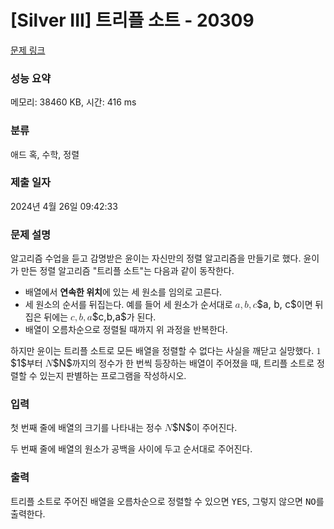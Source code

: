 # [Silver III] 트리플 소트 - 20309 

[문제 링크](https://www.acmicpc.net/problem/20309) 

### 성능 요약

메모리: 38460 KB, 시간: 416 ms

### 분류

애드 혹, 수학, 정렬

### 제출 일자

2024년 4월 26일 09:42:33

### 문제 설명

<p>알고리즘 수업을 듣고 감명받은 윤이는 자신만의 정렬 알고리즘을 만들기로 했다. 윤이가 만든 정렬 알고리즘 "트리플 소트"는 다음과 같이 동작한다.</p>

<ul>
	<li>배열에서 <strong>연속한 위치</strong>에 있는 세 원소를 임의로 고른다.</li>
	<li>세 원소의 순서를 뒤집는다. 예를 들어 세 원소가 순서대로 <mjx-container class="MathJax" jax="CHTML" style="font-size: 109%; position: relative;"><mjx-math class="MJX-TEX" aria-hidden="true"><mjx-mi class="mjx-i"><mjx-c class="mjx-c1D44E TEX-I"></mjx-c></mjx-mi><mjx-mo class="mjx-n"><mjx-c class="mjx-c2C"></mjx-c></mjx-mo><mjx-mi class="mjx-i" space="2"><mjx-c class="mjx-c1D44F TEX-I"></mjx-c></mjx-mi><mjx-mo class="mjx-n"><mjx-c class="mjx-c2C"></mjx-c></mjx-mo><mjx-mi class="mjx-i" space="2"><mjx-c class="mjx-c1D450 TEX-I"></mjx-c></mjx-mi></mjx-math><mjx-assistive-mml unselectable="on" display="inline"><math xmlns="http://www.w3.org/1998/Math/MathML"><mi>a</mi><mo>,</mo><mi>b</mi><mo>,</mo><mi>c</mi></math></mjx-assistive-mml><span aria-hidden="true" class="no-mathjax mjx-copytext">$a, b, c$</span></mjx-container>이면 뒤집은 뒤에는 <mjx-container class="MathJax" jax="CHTML" style="font-size: 109%; position: relative;"><mjx-math class="MJX-TEX" aria-hidden="true"><mjx-mi class="mjx-i"><mjx-c class="mjx-c1D450 TEX-I"></mjx-c></mjx-mi><mjx-mo class="mjx-n"><mjx-c class="mjx-c2C"></mjx-c></mjx-mo><mjx-mi class="mjx-i" space="2"><mjx-c class="mjx-c1D44F TEX-I"></mjx-c></mjx-mi><mjx-mo class="mjx-n"><mjx-c class="mjx-c2C"></mjx-c></mjx-mo><mjx-mi class="mjx-i" space="2"><mjx-c class="mjx-c1D44E TEX-I"></mjx-c></mjx-mi></mjx-math><mjx-assistive-mml unselectable="on" display="inline"><math xmlns="http://www.w3.org/1998/Math/MathML"><mi>c</mi><mo>,</mo><mi>b</mi><mo>,</mo><mi>a</mi></math></mjx-assistive-mml><span aria-hidden="true" class="no-mathjax mjx-copytext">$c,b,a$</span></mjx-container>가 된다.</li>
	<li>배열이 오름차순으로 정렬될 때까지 위 과정을 반복한다.</li>
</ul>

<p>하지만 윤이는 트리플 소트로 모든 배열을 정렬할 수 없다는 사실을 깨닫고 실망했다. <mjx-container class="MathJax" jax="CHTML" style="font-size: 109%; position: relative;"><mjx-math class="MJX-TEX" aria-hidden="true"><mjx-mn class="mjx-n"><mjx-c class="mjx-c31"></mjx-c></mjx-mn></mjx-math><mjx-assistive-mml unselectable="on" display="inline"><math xmlns="http://www.w3.org/1998/Math/MathML"><mn>1</mn></math></mjx-assistive-mml><span aria-hidden="true" class="no-mathjax mjx-copytext">$1$</span></mjx-container>부터 <mjx-container class="MathJax" jax="CHTML" style="font-size: 109%; position: relative;"><mjx-math class="MJX-TEX" aria-hidden="true"><mjx-mi class="mjx-i"><mjx-c class="mjx-c1D441 TEX-I"></mjx-c></mjx-mi></mjx-math><mjx-assistive-mml unselectable="on" display="inline"><math xmlns="http://www.w3.org/1998/Math/MathML"><mi>N</mi></math></mjx-assistive-mml><span aria-hidden="true" class="no-mathjax mjx-copytext">$N$</span></mjx-container>까지의 정수가 한 번씩 등장하는 배열이 주어졌을 때, 트리플 소트로 정렬할 수 있는지 판별하는 프로그램을 작성하시오.</p>

### 입력 

 <p>첫 번째 줄에 배열의 크기를 나타내는 정수 <mjx-container class="MathJax" jax="CHTML" style="font-size: 109%; position: relative;"><mjx-math class="MJX-TEX" aria-hidden="true"><mjx-mi class="mjx-i"><mjx-c class="mjx-c1D441 TEX-I"></mjx-c></mjx-mi></mjx-math><mjx-assistive-mml unselectable="on" display="inline"><math xmlns="http://www.w3.org/1998/Math/MathML"><mi>N</mi></math></mjx-assistive-mml><span aria-hidden="true" class="no-mathjax mjx-copytext">$N$</span></mjx-container>이 주어진다.</p>

<p>두 번째 줄에 배열의 원소가 공백을 사이에 두고 순서대로 주어진다.</p>

### 출력 

 <p>트리플 소트로 주어진 배열을 오름차순으로 정렬할 수 있으면 <samp>YES</samp>, 그렇지 않으면 <samp>NO</samp>를 출력한다.</p>

